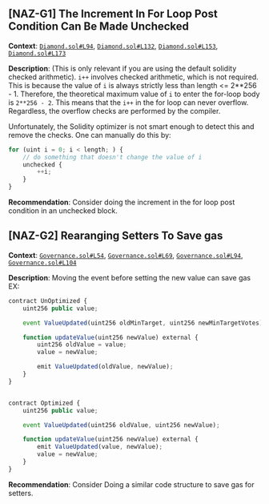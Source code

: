 ## [NAZ-G1] The Increment In For Loop Post Condition Can Be Made Unchecked
**Context**: [`Diamond.sol#L94`](https://github.com/code-423n4/2022-10-zksync/blob/main/ethereum/contracts/zksync/libraries/Diamond.sol#L94), [`Diamond.sol#L132`](https://github.com/code-423n4/2022-10-zksync/blob/main/ethereum/contracts/zksync/libraries/Diamond.sol#L132), [`Diamond.sol#L153`](https://github.com/code-423n4/2022-10-zksync/blob/main/ethereum/contracts/zksync/libraries/Diamond.sol#L153), [`Diamond.sol#L173`](https://github.com/code-423n4/2022-10-zksync/blob/main/ethereum/contracts/zksync/libraries/Diamond.sol#L173)

**Description**:
(This is only relevant if you are using the default solidity checked arithmetic). `i++` involves checked arithmetic, which is not required. This is because the value of `i` is always strictly less than length <= 2**256 - 1. Therefore, the theoretical maximum value of `i` to enter the for-loop body is `2**256 - 2`. This means that the `i++` in the for loop can never overflow. Regardless, the overflow checks are performed by the compiler.

Unfortunately, the Solidity optimizer is not smart enough to detect this and remove the checks. One can manually do this by:
```js
for (uint i = 0; i < length; ) {
    // do something that doesn't change the value of i
    unchecked {
        ++i;
    }
}
```

**Recommendation**: 
Consider doing the increment in the for loop post condition in an unchecked block.


## [NAZ-G2] Rearanging Setters To Save gas
**Context**: [`Governance.sol#L54`](https://github.com/code-423n4/2022-10-zksync/blob/main/ethereum/contracts/zksync/facets/Governance.sol#L54), [`Governance.sol#L69`](https://github.com/code-423n4/2022-10-zksync/blob/main/ethereum/contracts/zksync/facets/Governance.sol#L69), [`Governance.sol#L94`](https://github.com/code-423n4/2022-10-zksync/blob/main/ethereum/contracts/zksync/facets/Governance.sol#L94), [`Governance.sol#L104`](https://github.com/code-423n4/2022-10-zksync/blob/main/ethereum/contracts/zksync/facets/Governance.sol#L104)

**Description**:
Moving the event before setting the new value can save gas EX:
```js
contract UnOptimized {
    uint256 public value;

    event ValueUpdated(uint256 oldMinTarget, uint256 newMinTargetVotes);

    function updateValue(uint256 newValue) external {
        uint256 oldValue = value;
        value = newValue;

        emit ValueUpdated(oldValue, newValue);
    }
}


contract Optimized {
    uint256 public value;

    event ValueUpdated(uint256 oldValue, uint256 newValue);

    function updateValue(uint256 newValue) external {
        emit ValueUpdated(value, newValue);
        value = newValue;
    }
}
```

**Recommendation**: 
Consider Doing a similar code structure to save gas for setters.
